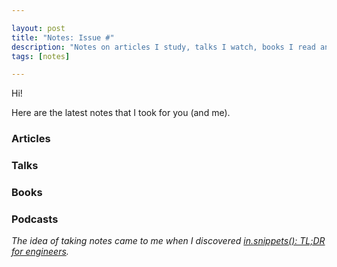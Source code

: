 ```yaml
---

layout: post
title: "Notes: Issue #"
description: "Notes on articles I study, talks I watch, books I read and podcasts I listen."
tags: [notes]

---
```


Hi!

Here are the latest notes that I took for you (and me). 

### Articles

### Talks

### Books

### Podcasts

_The idea of ​​taking notes came to me when I discovered [in.snippets(): TL;DR for engineers](https://insnippets.appsmith.com/)._